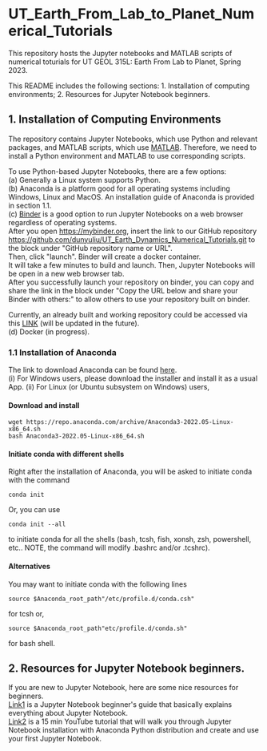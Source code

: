 # UT_Earth_From_Lab_to_Planet_Numerical_Tutorials
This repository hosts the Jupyter notebooks and MATLAB scripts of numerical toturials for UT GEOL 315L: Earth From Lab to Planet, Spring 2023. <br/>

This README includes the following sections: 1. Installation of computing environments; 2. Resources for Jupyter Notebook beginners.

## 1. Installation of Computing Environments
The repository contains Jupyter Notebooks, which use Python and relevant packages, and MATLAB scripts, which use [MATLAB](https://www.mathworks.com/products/matlab.html). Therefore, we need to install a Python environment and MATLAB to use corresponding scripts.

To use Python-based Jupyter Notebooks, there are a few options: <br/>
(a) Generally a Linux system supports Python. <br/> 
(b) Anaconda is a platform good for all operating systems including Windows, Linux and MacOS. An installation guide of Anaconda is provided in section 1.1. <br/>
(c) [Binder](https://mybinder.org/) is a good option to run Jupyter Notebooks on a web browser regardless of operating systems. <br/>
After you open https://mybinder.org, insert the link to our GitHub repository https://github.com/dunyuliu/UT_Earth_Dynamics_Numerical_Tutorials.git to the block under "GitHub repository name or URL". <br/> 
Then, click "launch". Binder will create a docker container. <br/>
It will take a few minutes to build and launch. Then, Jupyter Notebooks will be open in a new web browser tab. <br/>
After you successfully launch your repository on binder, you can copy and share the link in the block under "Copy the URL below and share your Binder with others:" to allow others to use your repository built on binder. <br/> 

Currently, an already built and working repository could be accessed via this [LINK](https://mybinder.org/v2/gh/dunyuliu/UT_Earth_Dynamics_Numerical_Tutorials.git/HEAD) (will be updated in the future). <br/>
(d) Docker (in progress). <br/>

### 1.1 Installation of Anaconda
The link to download Anaconda can be found [here](https://www.anaconda.com/products/distribution). <br/>
(i)  For Windows users, please download the installer and install it as a usual App. 
(ii) For Linux (or Ubuntu subsystem on Windows) users,
#### Download and install
```
wget https://repo.anaconda.com/archive/Anaconda3-2022.05-Linux-x86_64.sh
bash Anaconda3-2022.05-Linux-x86_64.sh
```
#### Initiate conda with different shells

Right after the installation of Anaconda, you will be asked to initiate conda with the command
```
conda init
```
Or, you can use 
```
conda init --all
```
to initiate conda for all the shells (bash, tcsh, fish, xonsh, zsh, powershell, etc.. NOTE, the command will modify .bashrc and/or .tcshrc). 

#### Alternatives
You may want to initiate conda with the following lines
```
source $Anaconda_root_path"/etc/profile.d/conda.csh"
```
for tcsh or, 
```
source $Anaconda_root_path"etc/profile.d/conda.sh"
```
for bash shell.

## 2. Resources for Jupyter Notebook beginners.
If you are new to Jupyter Notebook, here are some nice resources for beginners. <br/>
[Link1](https://www.dataquest.io/blog/jupyter-notebook-tutorial/) is a Jupyter Notebook beginner's guide that basically explains everything about Jupyter Notebook. <br/>
[Link2](https://www.youtube.com/watch?v=2WL-XTl2QYI) is a 15 min YouTube tutorial that will walk you through Jupyter Notebook installation with Anaconda Python distribution and create and use your first Jupyter Notebook. <br/>  
